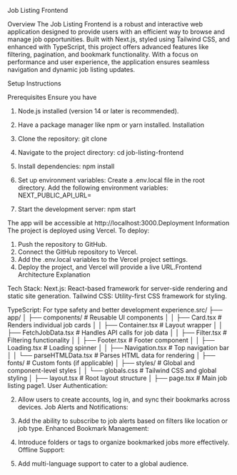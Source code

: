 Job Listing Frontend

Overview
The Job Listing Frontend is a robust and interactive web application designed to provide users with an efficient way to browse and manage job opportunities. Built with Next.js, styled using Tailwind CSS, and enhanced with TypeScript, this project offers advanced features like filtering, pagination, and bookmark functionality.
With a focus on performance and user experience, the application ensures seamless navigation and dynamic job listing updates.

Setup Instructions

Prerequisites
Ensure you have 
1. Node.js installed (version 14 or later is recommended).
2. Have a package manager like npm or yarn installed.
Installation
1. Clone the repository:
   git clone <repository-url>

2. Navigate to the project directory:
   cd job-listing-frontend

3. Install dependencies:
   npm install

4. Set up environment variables:
    Create a .env.local file in the root directory.
    Add the following environment variables:
    NEXT_PUBLIC_API_URL=<your-api-url>

5. Start the development server:
   npm start

The app will be accessible at http://localhost:3000.Deployment Information
The project is deployed using Vercel. 
To deploy:
1. Push the repository to GitHub.
2. Connect the GitHub repository to Vercel.
3. Add the .env.local variables to the Vercel project settings.
4. Deploy the project, and Vercel will provide a live URL.Frontend Architecture Explanation

Tech Stack:
Next.js: React-based framework for server-side rendering and static site generation.
Tailwind CSS: Utility-first CSS framework for styling.


TypeScript: For type safety and better development experience.src/
├── app/
│   ├── components/         # Reusable UI components
│   │   ├── Card.tsx          # Renders individual job cards
│   │   ├── Container.tsx     # Layout wrapper
│   │   ├── FetchJobData.tsx  # Handles API calls for job data
│   │   ├── Filter.tsx        # Filtering functionality
│   │   ├── Footer.tsx        # Footer component
│   │   ├── Loading.tsx       # Loading spinner
│   │   ├── Navigation.tsx    # Top navigation bar
│   │   └── parseHTMLData.tsx # Parses HTML data for rendering
│   ├── fonts/              # Custom fonts (if applicable)
│   ├── styles/             # Global and component-level styles
│   │   └── globals.css       # Tailwind CSS and global styling
│   ├── layout.tsx          # Root layout structure
│   ├── page.tsx            # Main job listing page1. User Authentication:



2. Allow users to create accounts, log in, and sync their bookmarks across devices.
Job Alerts and Notifications:

3. Add the ability to subscribe to job alerts based on filters like location or job type.
Enhanced Bookmark Management:

4. Introduce folders or tags to organize bookmarked jobs more effectively.
Offline Support:

5. Add multi-language support to cater to a global audience.
